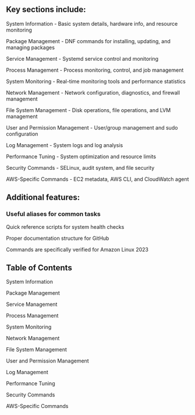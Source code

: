 ## Key sections include:

System Information - Basic system details, hardware info, and resource monitoring

Package Management - DNF commands for installing, updating, and managing packages

Service Management - Systemd service control and monitoring

Process Management - Process monitoring, control, and job management

System Monitoring - Real-time monitoring tools and performance statistics

Network Management - Network configuration, diagnostics, and firewall management

File System Management - Disk operations, file operations, and LVM management

User and Permission Management - User/group management and sudo configuration

Log Management - System logs and log analysis

Performance Tuning - System optimization and resource limits

Security Commands - SELinux, audit system, and file security

AWS-Specific Commands - EC2 metadata, AWS CLI, and CloudWatch agent

## Additional features:

### Useful aliases for common tasks

Quick reference scripts for system health checks

Proper documentation structure for GitHub

Commands are specifically verified for Amazon Linux 2023

## Table of Contents

System Information

Package Management

Service Management

Process Management

System Monitoring

Network Management

File System Management

User and Permission Management

Log Management

Performance Tuning

Security Commands

AWS-Specific Commands
